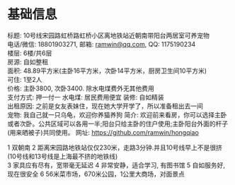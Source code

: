 # 基础信息
标题: 10号线宋园路虹桥路虹桥小区离地铁站近朝南带阳台两居室可养宠物  
电话/微信: 18801903271, 邮箱: ramwin@qq.com, QQ: 1175190234  
楼层: 6楼/共6层  
房源: 自如整租  
面积: 48.89平方米(主卧16平方米，次卧14平方米，厨房卫生间10平方米)  
可住: 1至2人  
价格: 主卧3800, 次卧3400. 除水电煤费外无其他费用    
支付方式: 押一付一
水电煤: 居民费用便宜
装修: 自如精装  
出租原因: 之前是女友表妹住，现在她大学开学了，所以准备租出去一间  
宠物: 我自己就一只乌龟，欢迎你养猫养狗
简介: 欢迎前来看房，你可以选择主卧或者次卧。公共区域可以各用一半;阳台只给主卧的住户使用;主卧阳台外面的杆子(用来晒被子)共同使用。
网址: https://github.com/ramwin/hongqiao

1 双朝南
2 距离宋园路地铁站仅仅230米，走路3分钟.并且10号线早上不是很挤(10号线和13号线是上海最不挤的地铁线)  
3 家具应有尽有，宽带毫无延迟
4 非常安静，适合学习, 有图书馆
5 自如服务好, 现在很安全
6 56米菜市场，670米公园，1公里大商场，对面景点
